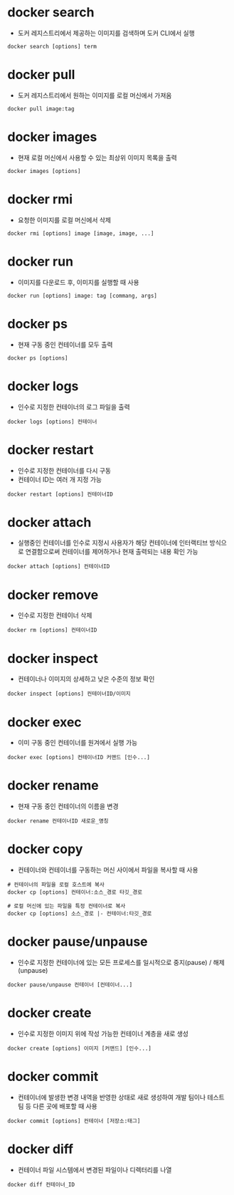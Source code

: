 # docker search
- 도커 레지스트리에서 제공하는 이미지를 검색하며 도커 CLI에서 실행  
~~~
docker search [options] term
~~~

# docker pull
- 도커 레지스트리에서 원하는 이미지를 로컬 머신에서 가져옴
~~~
docker pull image:tag
~~~

# docker images
- 현재 로컬 머신에서 사용할 수 있는 최상위 이미지 목록을 출력
~~~
docker images [options]
~~~

# docker rmi
- 요청한 이미지를 로컬 머신에서 삭제
~~~
docker rmi [options] image [image, image, ...]
~~~

# docker run
- 이미지를 다운로드 후, 이미지를 실행할 때 사용
~~~
docker run [options] image: tag [commang, args]
~~~

# docker ps
- 현재 구동 중인 컨테이너를 모두 출력
~~~
docker ps [options]
~~~

# docker logs
- 인수로 지정한 컨테이너의 로그 파일을 출력
~~~
docker logs [options] 컨테이너
~~~

# docker restart
- 인수로 지정한 컨테이너를 다시 구동
- 컨테이너 ID는 여러 개 지정 가능
~~~
docker restart [options] 컨테이너ID
~~~

# docker attach
- 실행중인 컨테이너를 인수로 지정시 사용자가 해당 컨테이너에 인터랙티브 방식으로 연결함으로써 컨테이너를 제어하거나 현재 출력되는 내용 확인 가능
~~~
docker attach [options] 컨테이너ID
~~~

# docker remove
- 인수로 지정한 컨테이너 삭제
~~~
docker rm [options] 컨테이너ID
~~~

# docker inspect
- 컨테이너나 이미지의 상세하고 낮은 수준의 정보 확인
~~~
docker inspect [options] 컨테이너ID/이미지
~~~

# docker exec
- 이미 구동 중인 컨테이너를 원겨에서 실행 가능
~~~
docker exec [options] 컨테이너ID 커맨드 [인수...]
~~~

# docker rename
- 현재 구동 중인 컨테이너의 이름을 변경
~~~
docker rename 컨테이너ID 새로운_명칭
~~~

# docker copy
- 컨테이너와 컨테이너를 구동하는 머신 사이에서 파일을 복사할 때 사용
~~~
# 컨테이너의 파일을 로컬 호스트에 복사
docker cp [options] 컨테이너:소스_경로 타깃_경로
~~~
~~~
# 로컬 머신에 있는 파일을 특정 컨테이너로 복사
docker cp [options] 소스_경로 |- 컨테이너:타깃_경로
~~~

# docker pause/unpause
- 인수로 지정한 컨테이너에 있는 모든 프로세스를 일시적으로 중지(pause) / 해제(unpause)
~~~
docker pause/unpause 컨테이너 [컨테이너...]
~~~

# docker create
- 인수로 지정한 이미지 위에 작성 가능한 컨테이너 계층을 새로 생성
~~~
docker create [options] 이미지 [커맨드] [인수...]
~~~

# docker commit
- 컨테이너에 발생한 변경 내역을 반영한 상태로 새로 생성하여 개발 팀이나 테스트 팀 등 다른 곳에 배포할 때 사용
~~~
docker commit [options] 컨테이너 [저장소:태그]
~~~

# docker diff
- 컨테이너 파일 시스템에서 변경된 파일이나 디렉터리를 나열
~~~
docker diff 컨테이너_ID
~~~
